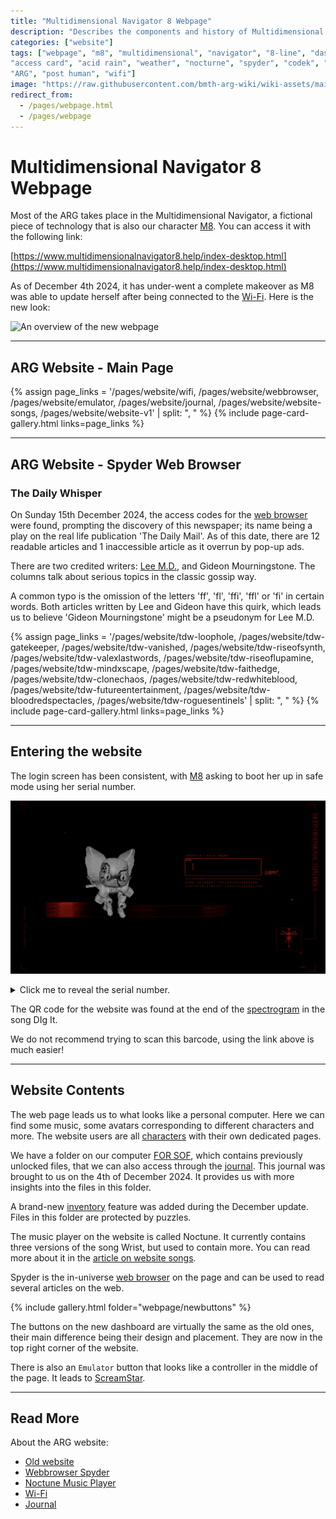 ```yaml
---
title: "Multidimensional Navigator 8 Webpage"
description: "Describes the components and history of Multidimensional Navigator 8."
categories: ["website"]
tags: ["webpage", "m8", "multidimensional", "navigator", "8-line", "dashboard", "backgrounds", 
"access card", "acid rain", "weather", "nocturne", "spyder", "codek", "codec", "nex gen", 
"ARG", "post human", "wifi"]
image: "https://raw.githubusercontent.com/bmth-arg-wiki/wiki-assets/main/webpage/webpage-300x300.png"
redirect_from:
  - /pages/webpage.html
  - /pages/webpage
---
```


# Multidimensional Navigator 8 Webpage

Most of the ARG takes place in the Multidimensional Navigator, a fictional piece of technology that 
is also our character [M8](../m8). You can access it with the following link: 

[https://www.multidimensionalnavigator8.help/index-desktop.html](https://www.multidimensionalnavigator8.help/index-desktop.html)

As of December 4th 2024, it has under-went a complete makeover as M8 was able to update herself after being connected to the [Wi-Fi](wifi).
Here is the new look:

![An overview of the new webpage](https://raw.githubusercontent.com/bmth-arg-wiki/wiki-assets/main/webpage/new-interface.png)

***

## ARG Website - Main Page

{% assign page_links = '/pages/website/wifi, /pages/website/webbrowser, /pages/website/emulator, /pages/website/journal, /pages/website/website-songs, /pages/website/website-v1' | split: ", " %}
{% include page-card-gallery.html links=page_links %}

***

## ARG Website - Spyder Web Browser

### The Daily Whisper

On Sunday 15th December 2024, the access codes for the [web browser](../website/webbrowser) were found, 
prompting the discovery of this newspaper; its name being a play on the real life publication 'The Daily Mail'.
As of this date, there are 12 readable articles and 1 inaccessible article as it overrun by pop-up ads.

There are two credited writers: [Lee M.D.](../characters/lee-md), and Gideon Mourningstone.
The columns talk about serious topics in the classic gossip way. 

A common typo is the omission of the letters 'ff', 'fl', 'ffi', 'ffl' or 'fi' in certain words.
Both articles written by Lee and Gideon have this quirk, 
which leads us to believe 'Gideon Mourningstone' might be a pseudonym for Lee M.D.

{% assign page_links = '/pages/website/tdw-loophole, /pages/website/tdw-gatekeeper, /pages/website/tdw-vanished, /pages/website/tdw-riseofsynth, /pages/website/tdw-valexlastwords, /pages/website/tdw-riseoflupamine, /pages/website/tdw-mindxscape, /pages/website/tdw-faithedge, /pages/website/tdw-clonechaos, /pages/website/tdw-redwhiteblood, /pages/website/tdw-futureentertainment, /pages/website/tdw-bloodredspectacles, /pages/website/tdw-roguesentinels' | split: ", " %}
{% include page-card-gallery.html links=page_links %}

***

## Entering the website

The login screen has been consistent, with [M8](../m8) asking to boot her up in safe mode using her serial number.

![New log in screen](https://raw.githubusercontent.com/bmth-arg-wiki/wiki-assets/main/webpage/new-password-screen.png)

<details class="password">
<summary>Click me to reveal the serial number.</summary> 
{{"
93934521

The password to boot M8 in safe mode is the serial number on the side of her head.
It can be found on the album cover (although the serial number is very tiny).

![Album cover Nex Gen](https://raw.githubusercontent.com/bmth-arg-wiki/wiki-assets/main/music/ph2/album_cover.png)
"| markdownify }}
</details>

The QR code for the website was found at the end of the [spectrogram](../music/spectrograms) 
in the song DIg It.

We do not recommend trying to scan this barcode, using the link above is much easier!

***

## Website Contents

The web page leads us to what looks like a personal computer. Here we can find some music, 
some avatars corresponding to different characters and more. The website users are all [characters](../characters) 
with their own dedicated pages.

We have a folder on our computer [FOR SOF](../for-sof/for-sof), 
which contains previously unlocked files, that we can also access through the [journal](journal). This journal 
was brought to us on the 4th of December 2024. It provides us with more insights into the files in this folder.

A brand-new [inventory](../for-sof/for-sof) feature was added during the December update. 
Files in this folder are protected by puzzles.

The music player on the website is called Noctune. It currently contains three versions of the song Wrist, 
but used to contain more. You can read more about it in the [article on website songs](website-songs).

Spyder is the in-universe [web browser](webbrowser) on the page and can be used to read several articles on 
the web.

{% include gallery.html folder="webpage/newbuttons" %}

The buttons on the new dashboard are virtually the same as the old ones, their main difference being their design 
and placement. They are now in the top right corner of the website.

There is also an `Emulator` button that looks like a controller in the middle of the page.
It leads to [ScreamStar](https://www.scream-star.com/).

***

## Read More

About the ARG website:

- [Old website](website-v1)
- [Webbrowser Spyder](webbrowser)
- [Noctune Music Player](website-songs)
- [Wi-Fi](wifi)
- [Journal](journal)
